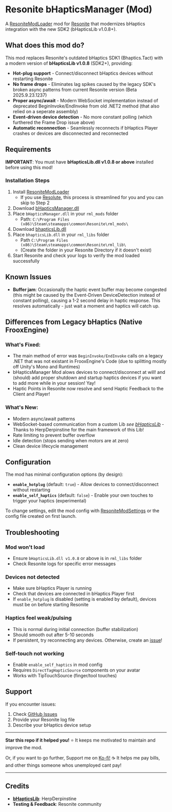 # Resonite bHapticsManager (Mod)

A [ResoniteModLoader](https://github.com/resonite-modding-group/ResoniteModLoader) mod for [Resonite](https://resonite.com/) that modernizes bHaptics integration with the new SDK2 (bHapticsLib v1.0.8+).

## What does this mod do?

This mod replaces Resonite's outdated bHaptics SDK1 (Bhaptics.Tact) with a modern version of **bHapticsLib v1.0.8** (SDK2+), providing:

- **Hot-plug support** - Connect/disconnect bHaptics devices without restarting Resonite
- **No frame drops** - Eliminates lag spikes caused by the legacy SDK's broken async patterns from current Resonite version (Beta 2025.9.23.1237)
- **Proper async/await** - Modern WebSocket implementation instead of deprecated BeginInvoke/EndInvoke from old .NET2 method (that also relied on a seperate assembly)
- **Event-driven device detection** - No more constant polling (which furthered the Frame Drop issue above)
- **Automatic reconnection** - Seamlessly reconnects if bHaptics Player crashes or devices are disconnected and reconnected

## Requirements

**IMPORTANT**: You must have **bHapticsLib.dll v1.0.8 or above** installed before using this mod!

### Installation Steps

1. Install [ResoniteModLoader](https://github.com/resonite-modding-group/ResoniteModLoader)
   - If you use [Resolute](https://github.com/Gawdl3y/Resolute/releases/latest), this process is streamlined for you and you can skip to Step 2
2. Download [bHapticsManager.dll](https://github.com/nalathethird/Resonite-bHapticsSDK2Patch/releases/latest/download/bHapticsManager.dll)
3. Place `bHapticsManager.dll` in your `rml_mods` folder
   - Path: `C:\Program Files (x86)\Steam\steamapps\common\Resonite\rml_mods\`
4. Download [bhapticsLib.dll](https://github.com/nalathethird/bHapticsLib/releases/latest/download/bHapticsLib.dll)
5. Place `bhapticsLib.dll` in your `rml_libs` folder
   - Path `C:\Program Files (x86)\Steam\steamapps\common\Resonite\rml_lib\`
   - (Create the folder in your Resonite Directory if it doesn't exist)
6. Start Resonite and check your logs to verify the mod loaded successfully

## Known Issues

- **Buffer jam**: Occasionally the haptic event buffer may become congested (this might be caused by the Event-Driven DeviceDetection instead of constant polling), causing a 1-2 second delay in haptic response. This resolves automatically - just wait a moment and haptics will catch up.

## Differences from Legacy bHaptics (Native FrooxEngine)

### What's Fixed:
- The main method of error was `BeginInvoke/EndInvoke` calls on a legacy .NET that was not existant in FrooxEngine's Code (due to splitting mostly off Unity's Mono and Runtimes)
- bHapticsManager Mod alows devices to connect/disconnect at will! and (should) add proper shutdown and startup haptics devices if you want to add more while in your session! Yay!
- Haptic Points in Resonite now resolve and send Haptic Feedback to the Client and Player!

### What's New:
- Modern async/await patterns
- WebSocket-based communication from a custom Lib *see [bHapticsLib](https://github.com/nalathethird/bHapticsLib)* - Thanks to HerpDerpinstine for the main framework of this Lib!
- Rate limiting to prevent buffer overflow
- Idle detection (stops sending when motors are at zero)
- Clean device lifecycle management

## Configuration

The mod has minimal configuration options (by design):

- **`enable_hotplug`** (default: `true`) - Allow devices to connect/disconnect without restarting
- **`enable_self_haptics`** (default: `false`) - Enable your own touches to trigger your haptics (experimental)

To change settings, edit the mod config with [ResoniteModSettings](https://github.com/badhaloninja/ResoniteModSettings/releases/) or the config file created on first launch.

## Troubleshooting

### Mod won't load
- Ensure `bHapticsLib.dll v1.0.8` or above is in `rml_libs` folder
- Check Resonite logs for specific error messages

### Devices not detected
- Make sure bHaptics Player is running
- Check that devices are connected in bHaptics Player first
- If `enable_hotplug` is disabled (setting is enabled by default), devices must be on before starting Resonite

### Haptics feel weak/pulsing
- This is normal during initial connection (buffer stabilization)
- Should smooth out after 5-10 seconds
- If persistent, try reconnecting any devices. Otherwise, create an [issue](https://github.com/nalathethird/Resonite-bHapticsManagerFix/issues/new/choose)!

### Self-touch not working
- Enable `enable_self_haptics` in mod config
- Requires `DirectTagHapticSource` components on your avatar
- Works with TipTouchSource (finger/tool touches)

## Support

If you encounter issues:
1. Check [GitHub Issues](https://github.com/nalathethird/Resonite-bHapticsSDK2Patch/issues)
2. Provide your Resonite log file
3. Describe your bHaptics device setup
---

**Star this repo if it helped you!** ⭐ It keeps me motivated to maintain and improve the mod.

Or, if you want to go further, Support me on [Ko-fi!](https://ko-fi.com/nalathethird) ☕
It helps me pay bills, and other things someone whos unemployed cant pay!
****
## Credits

- **[bHapticsLib](https://github.com/HerpDerpinstine/bHapticsLib)**: HerpDerpinstine
- **Testing & Feedback**: Resonite community
